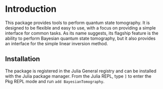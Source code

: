 # Introduction

This package provides tools to perform quantum state tomography. It is designed to be flexible and easy to use, with a focus on providing a simple interface for common tasks. As its name suggests, its flagship feature is the ability to perform Bayesian quantum state tomography, but it also provides an interface for the simple linear inversion method.

## Installation

The package is registered in the Julia General registry and can be installed with the Julia package manager. From the Julia REPL, type `]` to enter the Pkg REPL mode and run `add BayesianTomography`.